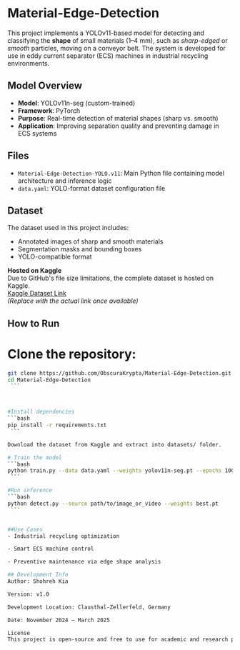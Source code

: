 # Material-Edge-Detection

This project implements a YOLOv11-based model for detecting and classifying the **shape** of small materials (1–4 mm), such as *sharp-edged* or *smooth* particles, moving on a conveyor belt. The system is developed for use in eddy current separator (ECS) machines in industrial recycling environments.

##  Model Overview

- **Model**: YOLOv11n-seg (custom-trained)
- **Framework**: PyTorch
- **Purpose**: Real-time detection of material shapes (sharp vs. smooth)
- **Application**: Improving separation quality and preventing damage in ECS systems

##  Files

- `Material-Edge-Detection-YOLO.v11`: Main Python file containing model architecture and inference logic
- `data.yaml`: YOLO-format dataset configuration file

##  Dataset

The dataset used in this project includes:
- Annotated images of sharp and smooth materials
- Segmentation masks and bounding boxes
- YOLO-compatible format

 **Hosted on Kaggle**  
Due to GitHub's file size limitations, the complete dataset is hosted on Kaggle.  
 [Kaggle Dataset Link](https://www.kaggle.com/USERNAME/DATASET-NAME)  
*(Replace with the actual link once available)*

##  How to Run

 # Clone the repository:
   ```bash
   git clone https://github.com/ObscuraKrypta/Material-Edge-Detection.git
   cd Material-Edge-Detection
    ```



#Install dependencies
```bash
pip install -r requirements.txt
    ```

Download the dataset from Kaggle and extract into datasets/ folder.

# Train the model
```bash
python train.py --data data.yaml --weights yolov11n-seg.pt --epochs 100
    ```

#Run inference
```bash
python detect.py --source path/to/image_or_video --weights best.pt
    ```


##Use Cases
- Industrial recycling optimization

- Smart ECS machine control

- Preventive maintenance via edge shape analysis

## Development Info
Author: Shohreh Kia

Version: v1.0

Development Location: Clausthal-Zellerfeld, Germany

Date: November 2024 – March 2025

License
This project is open-source and free to use for academic and research purposes.






